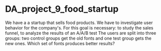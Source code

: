 # DA_project_9_food_startup
We have a a startup that sells food products. We have to investigate user behavior for the company's. For this goal is necessary: to study the sales funnel, to analyze the results of an A/A/B test The users are split into three groups: two control groups get the old fonts and one test group gets the new ones. Which set of fonts produces better results?
